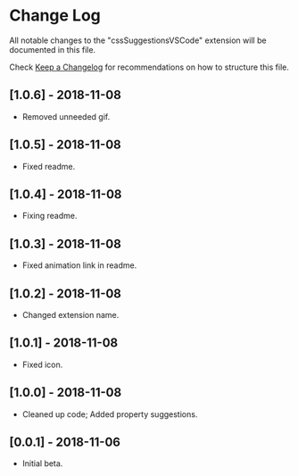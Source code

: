 # Change Log
All notable changes to the "cssSuggestionsVSCode" extension will be documented in this file.

Check [Keep a Changelog](http://keepachangelog.com/) for recommendations on how to structure this file.

## [1.0.6] - 2018-11-08
- Removed unneeded gif.

## [1.0.5] - 2018-11-08
- Fixed readme.

## [1.0.4] - 2018-11-08
- Fixing readme.

## [1.0.3] - 2018-11-08
- Fixed animation link in readme.

## [1.0.2] - 2018-11-08
- Changed extension name.

## [1.0.1] - 2018-11-08
- Fixed icon.

## [1.0.0] - 2018-11-08
- Cleaned up code; Added property suggestions.

## [0.0.1] - 2018-11-06
- Initial beta.